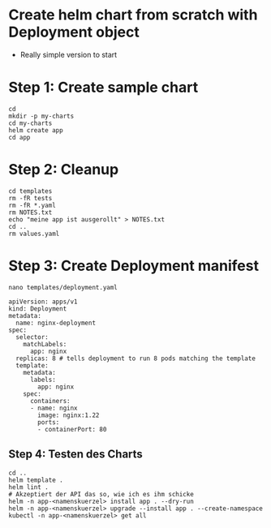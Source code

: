 # Create helm chart from scratch with Deployment object 

  * Really simple version to start 

# Step 1: Create sample chart 

```
cd
mkdir -p my-charts
cd my-charts
helm create app 
cd app
```

# Step 2: Cleanup 

```
cd templates
rm -fR tests
rm -fR *.yaml
rm NOTES.txt
echo "meine app ist ausgerollt" > NOTES.txt
cd ..
rm values.yaml
```

# Step 3: Create Deployment manifest 

```
nano templates/deployment.yaml
```

```
apiVersion: apps/v1
kind: Deployment
metadata:
  name: nginx-deployment
spec:
  selector:
    matchLabels:
      app: nginx
  replicas: 8 # tells deployment to run 8 pods matching the template
  template:
    metadata:
      labels:
        app: nginx
    spec:
      containers:
      - name: nginx
        image: nginx:1.22
        ports:
        - containerPort: 80
```        

## Step 4: Testen des Charts 

```
cd ..
helm template .
helm lint .
# Akzeptiert der API das so, wie ich es ihm schicke 
helm -n app-<namenskuerzel> install app . --dry-run  
helm -n app-<namenskuerzel> upgrade --install app . --create-namespace
kubectl -n app-<namenskuerzel> get all 
```


